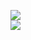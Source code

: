 [![](https://img.shields.io/badge/Made%20With-Github%20Spray-lightgrey.svg?style=for-the-badge&logo=github)](https://github.com/Annihil/github-spray#22926)  
[![](https://i.imgur.com/2DrTn0Z.gif)](https://github.com/Annihil/github-spray)